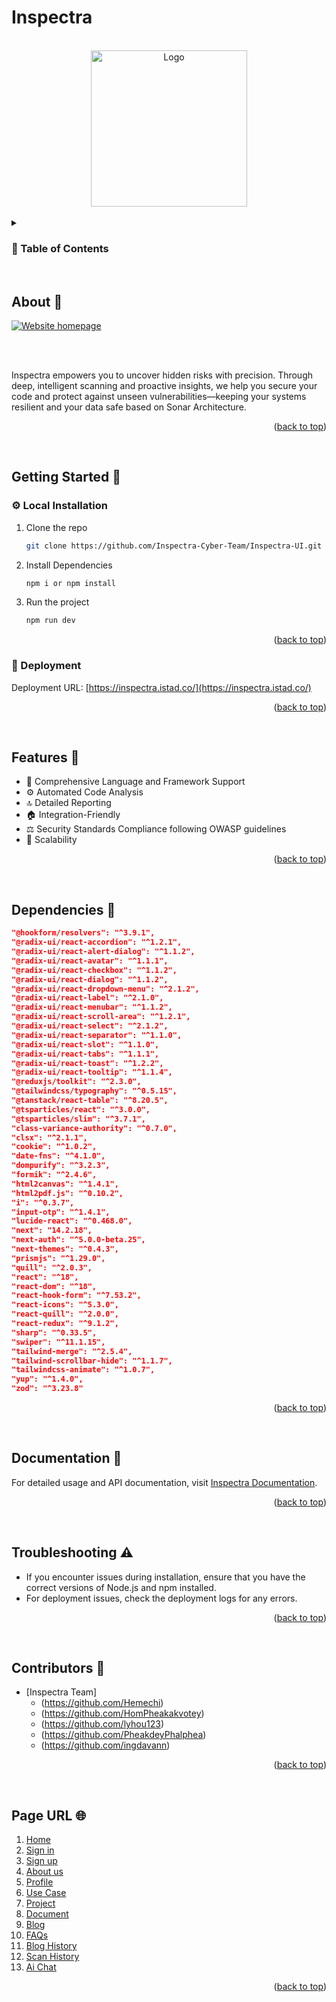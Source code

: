 # Inspectra

<a name="readme-top"></a>

<br />
<div align="center">
  <a href="https://inspectra.istad.co/">
    <img src="./public/images/logo.png" alt="Logo" width="250" height="auto"/>
  </a>
</div>

<br />

<!-- TABLE OF CONTENTS -->
<details>
  <summary><h3>🔮 Table of Contents</h3></summary>
  <ol>
    <li><a href="#about">📄 About Inspectra</a></li>
    <li>
      <a href="#getting-started">🚀 Getting Started</a>
      <ul>
        <li><a href="#local-installation">⚙️ Local Installation</a></li>
        <li><a href="#deployment">🚜 Deployment</a></li>
      </ul>
    </li>
    <li><a href="#features">🎡 Features</a></li>
    <li><a href="#dependencies">📓 Dependencies</a></li>
    <li><a href="#documentation">🔖 Documentation</a></li>
    <li><a href="#contributors">👥 Contributors</a></li>
    <li><a href="#page-url">🌐 Page URL</a></li>
  </ol>
</details>

<br />

<!-- ABOUT THE PROJECT -->

## About 🔗

<a href="https://inspectra.istad.co/">
  <img src="./public/images/homepage.png" alt="Website homepage" width="auto" height="auto"/>
</a>

<br /><br />

Inspectra empowers you to uncover hidden risks with precision. Through deep, intelligent scanning and proactive insights, we help you secure your code and protect against unseen vulnerabilities—keeping your systems resilient and your data safe based on Sonar Architecture.

<p align="right">(<a href="#readme-top">back to top</a>)</p>

<br />

<!-- GETTING STARTED -->

## Getting Started 🚀

### ⚙️ Local Installation

1. Clone the repo
   ```sh
   git clone https://github.com/Inspectra-Cyber-Team/Inspectra-UI.git
   ```
2. Install Dependencies
   ```sh
   npm i or npm install
   ```
3. Run the project
   ```sh
   npm run dev
   ```

<p align="right">(<a href="#readme-top">back to top</a>)</p>

### 🚜 Deployment

Deployment URL: [https://inspectra.istad.co/](https://inspectra.istad.co/)

<p align="right">(<a href="#readme-top">back to top</a>)</p>

<br />

<!-- FEATURES -->

## Features 🎡

- 🔄 Comprehensive Language and Framework Support
- ⚙️ Automated Code Analysis
- 🔝 Detailed Reporting
- 🏠 Integration-Friendly
- ⚖️ Security Standards Compliance following OWASP guidelines
- 🚀 Scalability

<p align="right">(<a href="#readme-top">back to top</a>)</p>

<br />

<!-- DEPENDENCIES -->

## Dependencies 📓

```json
"@hookform/resolvers": "^3.9.1",
"@radix-ui/react-accordion": "^1.2.1",
"@radix-ui/react-alert-dialog": "^1.1.2",
"@radix-ui/react-avatar": "^1.1.1",
"@radix-ui/react-checkbox": "^1.1.2",
"@radix-ui/react-dialog": "^1.1.2",
"@radix-ui/react-dropdown-menu": "^2.1.2",
"@radix-ui/react-label": "^2.1.0",
"@radix-ui/react-menubar": "^1.1.2",
"@radix-ui/react-scroll-area": "^1.2.1",
"@radix-ui/react-select": "^2.1.2",
"@radix-ui/react-separator": "^1.1.0",
"@radix-ui/react-slot": "^1.1.0",
"@radix-ui/react-tabs": "^1.1.1",
"@radix-ui/react-toast": "^1.2.2",
"@radix-ui/react-tooltip": "^1.1.4",
"@reduxjs/toolkit": "^2.3.0",
"@tailwindcss/typography": "^0.5.15",
"@tanstack/react-table": "^8.20.5",
"@tsparticles/react": "^3.0.0",
"@tsparticles/slim": "^3.7.1",
"class-variance-authority": "^0.7.0",
"clsx": "^2.1.1",
"cookie": "^1.0.2",
"date-fns": "^4.1.0",
"dompurify": "^3.2.3",
"formik": "^2.4.6",
"html2canvas": "^1.4.1",
"html2pdf.js": "^0.10.2",
"i": "^0.3.7",
"input-otp": "^1.4.1",
"lucide-react": "^0.468.0",
"next": "14.2.18",
"next-auth": "^5.0.0-beta.25",
"next-themes": "^0.4.3",
"prismjs": "^1.29.0",
"quill": "^2.0.3",
"react": "^18",
"react-dom": "^18",
"react-hook-form": "^7.53.2",
"react-icons": "^5.3.0",
"react-quill": "^2.0.0",
"react-redux": "^9.1.2",
"sharp": "^0.33.5",
"swiper": "^11.1.15",
"tailwind-merge": "^2.5.4",
"tailwind-scrollbar-hide": "^1.1.7",
"tailwindcss-animate": "^1.0.7",
"yup": "^1.4.0",
"zod": "^3.23.8"
```

<p align="right">(<a href="#readme-top">back to top</a>)</p>

<br />

<!-- DOCUMENTATION -->

## Documentation 🔖

For detailed usage and API documentation, visit [Inspectra Documentation](https://inspectra-doc.istad.co/).

<p align="right">(<a href="#readme-top">back to top</a>)</p>

<br />

<!-- TROUBLESHOOTING -->

## Troubleshooting ⚠️

- If you encounter issues during installation, ensure that you have the correct versions of Node.js and npm installed.
- For deployment issues, check the deployment logs for any errors.

<p align="right">(<a href="#readme-top">back to top</a>)</p>

<br />

<!-- CONTRIBUTORS -->

## Contributors 👥

- [Inspectra Team]
  - (https://github.com/Hemechi)
  - (https://github.com/HomPheakakvotey)
  - (https://github.com/lyhou123)
  - (https://github.com/PheakdeyPhalphea)
  - (https://github.com/ingdavann)

<p align="right">(<a href="#readme-top">back to top</a>)</p>

<br />

<!-- PAGE URL -->

## Page URL 🌐

1. [Home](https://inspectra.istad.co/)
2. [Sign in](https://inspectra.istad.co/login)
3. [Sign up](https://inspectra.istad.co/signup)
4. [About us](https://inspectra.istad.co/about)
5. [Profile](https://inspectra.istad.co/myprofile)
6. [Use Case](https://inspectra.istad.co/usecase)
7. [Project](https://inspectra.istad.co/project)
8. [Document](https://inspectra-doc.istad.co)
9. [Blog](https://inspectra.istad.co/blog)
10. [FAQs](https://inspectra.istad.co/faq)
11. [Blog History](https://inspectra.istad.co/bloghistory)
12. [Scan History](https://inspectra.istad.co/scanhistory)
13. [Ai Chat](https://inspectra.istad.co/ai)

<p align="right">(<a href="#readme-top">back to top</a>)</p>

